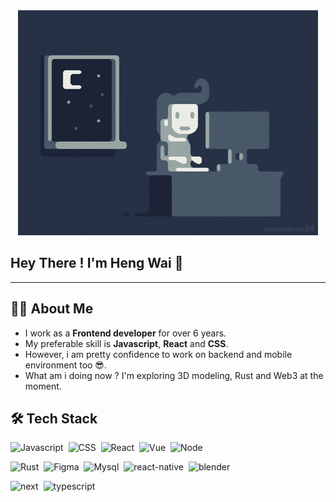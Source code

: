 <!-- Banner -->
<div style="text-align:center;">
  <img src="./programmer-pixel.gif"/>
</div>


## Hey There ! I'm Heng Wai 👋
---

## **🧑‍💻  About Me**

- I work as a **Frontend developer** for over 6 years.
- My preferable skill is **Javascript**, **React** and **CSS**.
- However, i am pretty confidence to work on backend and mobile environment too 😎.
- What am i doing now ? I'm exploring 3D modeling, Rust and Web3 at the moment.

## **🛠 Tech Stack**

![Javascript](https://img.shields.io/badge/JavaScript-323330?style=for-the-badge&logo=javascript&logoColor=F7DF1E)&nbsp;
![CSS](https://img.shields.io/badge/CSS3-1572B6?style=for-the-badge&logo=css3&logoColor=white)&nbsp;
![React](https://img.shields.io/badge/React-20232A?style=for-the-badge&logo=react&logoColor=61DAFB)&nbsp;
![Vue](https://img.shields.io/badge/Vue.js-35495E?style=for-the-badge&logo=vuedotjs&logoColor=4FC08D)&nbsp;
![Node](https://img.shields.io/badge/Node.js-339933?style=for-the-badge&logo=nodedotjs&logoColor=white)&nbsp;

![Rust](https://img.shields.io/badge/Rust-000000?style=for-the-badge&logo=rust&logoColor=white)&nbsp;
![Figma](https://img.shields.io/badge/Figma-F24E1E?style=for-the-badge&logo=figma&logoColor=white)&nbsp;
![Mysql](https://img.shields.io/badge/MySQL-005C84?style=for-the-badge&logo=mysql&logoColor=white)&nbsp;
![react-native](https://img.shields.io/badge/React_Native-20232A?style=for-the-badge&logo=react&logoColor=61DAFB)&nbsp;
![blender](https://img.shields.io/badge/blender-%23F5792A.svg?style=for-the-badge&logo=blender&logoColor=white)&nbsp;

![next](https://img.shields.io/badge/next.js-000000?style=for-the-badge&logo=nextdotjs&logoColor=white)&nbsp;
![typescript](https://img.shields.io/badge/TypeScript-007ACC?style=for-the-badge&logo=typescript&logoColor=white)&nbsp;

